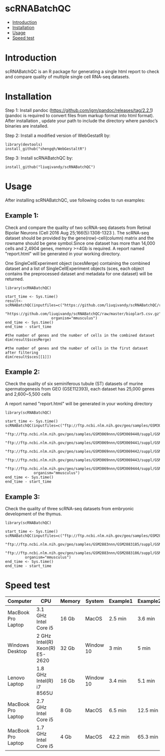 scRNABatchQC
==========
* [Introduction](#introduction)
* [Installation](#installation)
* [Usage](#example)
* [Speed test](#speed)
<a name="introduction"/>

# Introduction

scRNABatchQC is an R package for generating a single html report to check and compare quality of multiple single cell RNA-seq datasets.

<a name="installation"/>

# Installation

Step 1:  Install pandoc (https://github.com/jgm/pandoc/releases/tag/2.2.1) (pandoc is required to convert files from markup format into html format). After installation , update your path to include the directory where pandoc’s binaries are installed. 

Step 2: Install a modified version of WebGestatR by:

	library(devtools)
	install_github("shengqh/WebGestaltR")

Step 3: Install scRNABatchQC by:

	install_github("liuqivandy/scRNABatchQC")
  
<a name="example"/>

# Usage

After installing scRNABatchQC, use following codes to run examples:

## Example 1:

Check and compare the quality of two scRNA-seq datasets from Retinal Bipolar Neurons (Cell 2016 Aug 25;166(5):1308-1323 ). The scRNA-seq dataset should be provided by the gene(row)-cell(column) matrix and the rowname should be gene symbol.Since one dataset has more than 14,000 cells and 2,4904 genes,  memory >=4Gb is required. A report named "report.html" will be generated in your working directory.
	
One SingleCellExperiment object (scesMerge) containing the combined dataset and a list of SingleCellExperiment objects (sces, each object contains the preprocessed dataset and metadata for one dataset) will be returned.

```
library(scRNABatchQC)
	
start_time <- Sys.time()
result<-scRNABatchQC(inputfiles=c("https://github.com/liuqivandy/scRNABatchQC/raw/master/bioplar1.csv.gz", 
	                          "https://github.com/liuqivandy/scRNABatchQC/raw/master/bioplar5.csv.gz"),
                     organism="mmusculus")
end_time <- Sys.time()
end_time - start_time

#the number of genes and the number of cells in the combined dataset
dim(result$scesMerge)
	
#the number of genes and the number of cells in the first dataset after filtering
dim(result$sces[[1]])

```

## Example 2:

Check the quality of six seminiferous tubule (ST) datasets of murine spermatogenesis from GEO (GSE112393), each dataset has 25,000 genes and 2,600~5,500 cells
	
A report named "report.html" will be generated in your working directory

```
library(scRNABatchQC)
	
start_time <- Sys.time()
scRNABatchQC(inputfiles=c("ftp://ftp.ncbi.nlm.nih.gov/geo/samples/GSM3069nnn/GSM3069439/suppl/GSM3069439_ST1_DGE.txt.gz", 
                          "ftp://ftp.ncbi.nlm.nih.gov/geo/samples/GSM3069nnn/GSM3069440/suppl/GSM3069440_ST2_DGE.txt.gz", 
                          "ftp://ftp.ncbi.nlm.nih.gov/geo/samples/GSM3069nnn/GSM3069441/suppl/GSM3069441_ST3_DGE.txt.gz",
                          "ftp://ftp.ncbi.nlm.nih.gov/geo/samples/GSM3069nnn/GSM3069442/suppl/GSM3069442_ST4_DGE.txt.gz",
                          "ftp://ftp.ncbi.nlm.nih.gov/geo/samples/GSM3069nnn/GSM3069443/suppl/GSM3069443_ST5_DGE.txt.gz",
                          "ftp://ftp.ncbi.nlm.nih.gov/geo/samples/GSM3069nnn/GSM3069444/suppl/GSM3069444_ST6_DGE.txt.gz"),
             organism="mmusculus")
end_time <- Sys.time()
end_time - start_time
```

## Example 3:
	
Check the quality of three scRNA-seq datasets from embryonic development of the thymus. 
	
```
library(scRNABatchQC)
	
start_time <- Sys.time()
scRNABatchQC(inputfiles=c("ftp://ftp.ncbi.nlm.nih.gov/geo/samples/GSM2883nnn/GSM2883184/suppl/GSM2883184_E12_5_wholeThy_venus_1.dge.txt.gz",
                          "ftp://ftp.ncbi.nlm.nih.gov/geo/samples/GSM2883nnn/GSM2883185/suppl/GSM2883185_E12_5_wholeThy_venus_2.dge.txt.gz",
			  "ftp://ftp.ncbi.nlm.nih.gov/geo/samples/GSM2883nnn/GSM2883186/suppl/GSM2883186_E12_5_wholeThy_venus_3.dge.txt.gz"),
	     organism="mmusculus")
end_time <- Sys.time()
end_time - start_time
```

<a name="speed"/>

# Speed test

|Computer|CPU|Memory|System|Example1|Example2|Example3|
|---|---|---|---|---|---|---|
|MacBook Pro Laptop|3.1 GHz Intel Core i5|16 Gb|MacOS|2.5 min|3.6 min|41 sec|
|Windows Desktop|2 GHz Intel(R) Xeon(R) E5-2620|32 Gb|Window 10|3 min|5 min| 1 min|
|Lenovo Laptop|1.8 GHz Intel(R) i7 8565U|16 Gb|Window 10|3.4 min|5.1 min| 1.1 min|
|MacBook Pro Laptop|2.7 GHz Intel Core i5|8 Gb|MacOS|6.5 min|12.5 min|1.1 min|
|MacBook Pro Laptop|1.7 GHz Intel Core i5|4 Gb|MacOS|42.2 min |65.3 min|3 min|
